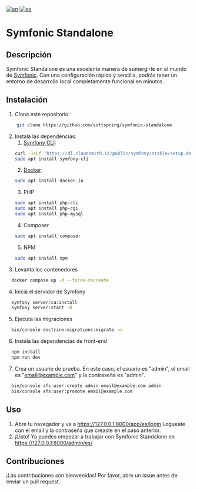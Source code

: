 [![en](https://img.shields.io/badge/lang-en-red.svg)](https://github.com/softspring/symfonic-standalone/blob/5.4/README.md)
[![es](https://img.shields.io/badge/lang-es-yellow.svg)](https://github.com/softspring/symfonic-standalone/blob/5.4/README-ES.md)

# Symfonic Standalone

## Descripción
Symfonic Standalone es una excelente manera de sumergirte en el mundo de [Symfonic](https://github.com/softspring/symfonic). Con una configuración rápida y sencilla, podrás tener un entorno de desarrollo local
completamente funcional en minutos.

## Instalación
1. Clona este repositorio:
```bash
    git clone https://github.com/softspring/symfonic-standalone
```
2. Instala las dependencias: 
   1. [Symfony CLI](https://symfony.com/download):
    ```bash
    curl -1sLf 'https://dl.cloudsmith.io/public/symfony/stable/setup.deb.sh' | sudo -E bash
    sudo apt install symfony-cli
    ```
   2. [Docker](https://docs.docker.com/get-docker/):
    ```bash
    sudo apt install docker.io
    ```
   3. PHP
    ```bash
    sudo apt install php-cli 
    sudo apt install php-cgi
    sudo apt install php-mysql
    ```
   4. Composer
    ```bash
    sudo apt install composer
    ```
   5. NPM
    ```bash
    sudo apt install npm
    ```
3. Levanta los contenedores
```bash
  docker compose up -d --force-recreate
```
4. Inicia el servidor de Symfony
```bash
  symfony server:ca:install
  symfony server:start -d
```
5. Ejecuta las migraciones
```bash
  bin/console doctrine:migrations:migrate -n
```
6. Instala las dependencias de front-end
```bash
  npm install
  npm run dev
```
7. Crea un usuario de prueba. En este caso, el usuario es "admin", el email es "email@example.com" y la contraseña es "admin".
```bash
  bin/console sfs:user:create admin email@example.com admin
  bin/console sfs:user:promote email@example.com 
```

## Uso
1. Abre tu navegador y ve a https://127.0.0.1:8000/app/es/login
Logueate con el email y la contraseña que creaste en el paso anterior.
2. ¡Listo! Ya puedes empezar a trabajar con Symfonic Standalone en https://127.0.0.1:8000/admin/es/


## Contribuciones
¡Las contribuciones son bienvenidas! Por favor, abre un issue antes de enviar un pull request.


